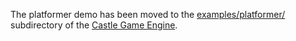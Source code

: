 The platformer demo has been moved to the [examples/platformer/](https://github.com/castle-engine/castle-engine/tree/master/examples/platformer) subdirectory of the [Castle Game Engine](https://github.com/castle-engine/castle-engine/).
